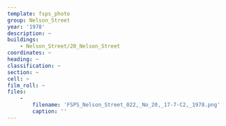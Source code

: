 ```yaml
---
template: fsps_photo
group: Nelson_Street
year: '1978'
description: ~
buildings:
    - Nelson_Street/20_Nelson_Street
coordinates: ~
heading: ~
classification: ~
section: ~
cell: ~
film_roll: ~
files:
    -
        filename: 'FSPS_Nelson_Street_022,_No_20,_17-7-C2,_1978.png'
        caption: ''
---
```

